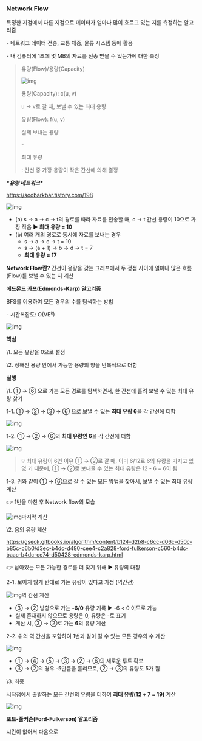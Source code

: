 ### **Network Flow**

특정한 지점에서 다른 지점으로 데이터가 얼마나 많이 흐르고 있는 지를 측정하는 알고리즘

\- 네트워크 데이터 전송, 교통 체증, 물류 시스템 등에 활용

\- 내 컴퓨터에 1초에 몇 MB의 자료를 전송 받을 수 있는가에 대한 측정

> 유량(Flow)/용량(Capacity)
>
> ![img](https://blog.kakaocdn.net/dn/bjiKYz/btq84Pp86Eb/GuhTNmJQkNtRYAqQ2q6tZk/img.png)
>
> 용량(Capacity): c(u, v)
>
> u → v로 갈 때, 보낼 수 있는 최대 용량
>
> 유량(Flow): f(u, v)
>
> 실제 보내는 용량
>
> \-
>
>  
>
> 최대 유량
>
> : 간선 중 가장 용량이 작은 간선에 의해 결정

 

 

***\*유량 네트워크\****

https://soobarkbar.tistory.com/198



![img](https://blog.kakaocdn.net/dn/cb2dsn/btq84aaxoKh/g5aAGP17KZ1564x2k4FR0k/img.png)



- (a) s → a → c → t의 경로를 따라 자료를 전송할 때, c → t 간선 용량이 10으로 가장 작음 ▶ **최대 유량 = 10**
- (b) 여러 개의 경로로 동시에 자료를 보내는 경우
  - s → a → c → t = 10
  - s → (a + 1) → b → d → t = 7
  - **최대 유량 = 17**

**Network Flow란?** 간선이 용량을 갖는 그래프에서 두 정점 사이에 얼마나 많은 흐름(Flow)를 보낼 수 있는 지 계산 

 

 

**에드몬드 카프(Edmonds-Karp) 알고리즘**

BFS를 이용하여 모든 경우의 수를 탐색하는 방법

\- 시간복잡도: O(VE²)

 



![img](https://blog.kakaocdn.net/dn/bcxf4K/btq894F4BLq/OAnvMrhhnyIEnrrl5YEGA1/img.png)



**핵심**

\1. 모든 유량을 0으로 설정

\2. 정해진 용량 안에서 가능한 용량의 양을 반복적으로 더함

**실행**

\1. ① → ⑥ 으로 가는 모든 경로를 탐색하면서, 한 간선에 흘려 보낼 수 있는 최대 유량 찾기

1-1. ① → ② → ③ → ⑥ 으로 보낼 수 있는 **최대 유량 6**을 각 간선에 더함



![img](https://blog.kakaocdn.net/dn/edQPub/btq85fXja4z/JMNrl3QA2Az9RmOtgGriTk/img.png)



1-2. ① → ② → ⑥의 **최대 유량인 6**을 각 간선에 더함



![img](https://blog.kakaocdn.net/dn/bGRtvn/btq873hmilB/YHMLDsGTek9XsJ1oifOSBk/img.png)



> 💡 최대 유량이 6인 이유
> ① → ②로 갈 때, 이미 6/12로 6의 유량을 가지고 있었 기 때문에, ① → ②로 보내줄 수 있는 최대 유량은 12 - 6 = 6이 됨

1-3. 위와 같이 ① → ⑥으로 갈 수 있는 모든 방법을 찾아서, 보낼 수 있는 최대 유량 계산

👉 1번을 마친 후 Network flow의 모습



![img](https://blog.kakaocdn.net/dn/QGCaW/btq88y9flvk/OsOD22LkgAqOPA9VxPTk4k/img.png)마지막 계산



 

 

\2. 음의 유량 계산

https://gseok.gitbooks.io/algorithm/content/b124-d2b8-c6cc-d06c-d50c-b85c-c6b0/d3ec-b4dc-d480-cee4-c2a828-ford-fulkerson-c560-b4dc-baac-b4dc-ce74-d50428-edmonds-karp.html

👉 남아있는 모든 가능한 경로를 더 찾기 위해 ▶ 유량의 대칭

2-1. 보이지 않게 반대로 가는 유량이 있다고 가정 (역간선)



![img](https://blog.kakaocdn.net/dn/EPUv6/btq89u6r4lW/lQgSCMKI8msEQr22ETRkd1/img.png)역 간선 계산



- ③ → ② 방향으로 가는 **-6/0** 유량 기록 ▶ -6 < 0 이므로 가능
- 실제 존재하지 않으므로 용량은 0, 유량은 -로 표기
- 계산 시, ③ → ②로 가는 **6**의 유량 계산

2-2. 위의 역 간선을 포함하여 1번과 같이 갈 수 있는 모든 경우의 수 계산



![img](https://blog.kakaocdn.net/dn/ChEyO/btq89wiSxio/nCKnNWTPpBrxB4BHhfaKd0/img.png)



- ① → ④ → ⑤ → ③ → ② → ⑥의 새로운 루트 확보
- ③ → ②의 경우 -5만큼을 흘리므로, ② → ③의 유량도 5가 됨

 

\3. 최종

시작점에서 출발하는 모든 간선의 유량을 더하여 **최대 유량(12 + 7 = 19)** 계산



![img](https://blog.kakaocdn.net/dn/cocd64/btq873uZtYO/kQXrrympjV8Tad02m6dWP1/img.png)



 

 

**포드-풀커슨(Ford-Fulkerson) 알고리즘**

시간이 없어서 다음으로